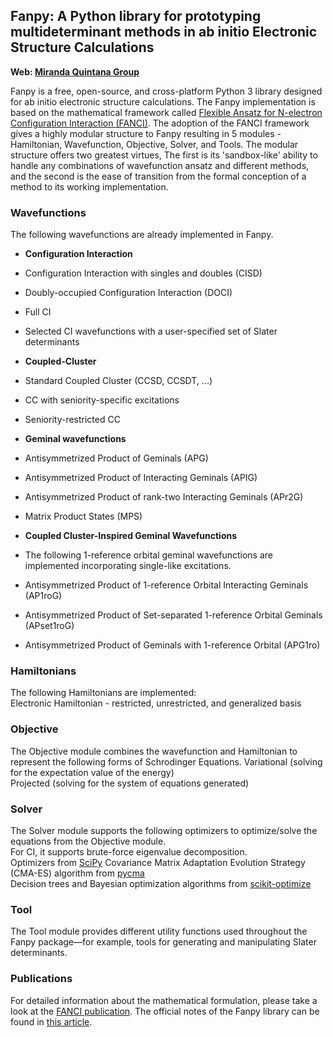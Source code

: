 ## Fanpy: A Python library for prototyping multideterminant methods in ab initio Electronic Structure Calculations


**Web: [Miranda Quintana Group](https://quintana.chem.ufl.edu/)**   


Fanpy is a free, open-source, and cross-platform Python 3 library designed for ab initio electronic structure calculations. The Fanpy implementation is based on the mathematical framework called [Flexible Ansatz for N-electron Configuration Interaction (FANCI)](https://doi.org/10.1016/j.comptc.2021.113187). The adoption of the FANCI framework gives a highly modular structure to Fanpy resulting in 5 modules - Hamiltonian, Wavefunction, Objective, Solver, and Tools. The modular structure offers two greatest virtues, The first is its 'sandbox-like' ability to handle any combinations of wavefunction ansatz and different methods, and the second is the ease of transition from the formal conception of a method to its working implementation.


### Wavefunctions
The following wavefunctions are already implemented in Fanpy.     

- **Configuration Interaction**  
 - Configuration Interaction with singles and doubles (CISD)   
 - Doubly-occupied Configuration Interaction (DOCI)   
 - Full CI   
 - Selected CI wavefunctions with a user-specified set of Slater determinants   

 
- **Coupled-Cluster**   
 - Standard Coupled Cluster (CCSD, CCSDT, ...)   
 - CC with seniority-specific excitations
 - Seniority-restricted CC    

- **Geminal wavefunctions**   
 - Antisymmetrized Product of Geminals (APG)     
 - Antisymmetrized Product of Interacting Geminals (APIG)   
 - Antisymmetrized Product of rank-two Interacting Geminals (APr2G)
 - Matrix Product States (MPS)    


- **Coupled Cluster-Inspired Geminal Wavefunctions**   
 - The following 1-reference orbital geminal wavefunctions are implemented incorporating single-like excitations. 
 - Antisymmetrized Product of 1-reference Orbital Interacting Geminals (AP1roG)    
 - Antisymmetrized Product of Set-separated 1-reference Orbital Geminals (APset1roG)  
 - Antisymmetrized Product of Geminals with 1-reference Orbital (APG1ro)    


### Hamiltonians
The following Hamiltonians are implemented:    
Electronic Hamiltonian - restricted, unrestricted, and generalized basis     


### Objective
The Objective module combines the wavefunction and Hamiltonian to represent the following forms of Schrodinger Equations.
Variational (solving for the expectation value of the energy)    
Projected (solving for the system of equations generated)    

### Solver
The Solver module supports the following optimizers to optimize/solve the equations from the Objective module.   
For CI, it supports brute-force eigenvalue decomposition.  
Optimizers from [SciPy](https://docs.scipy.org/doc/scipy/reference/optimize.html#) 
Covariance Matrix Adaptation Evolution Strategy (CMA-ES) algorithm from [pycma](https://pypi.org/project/cma)     
Decision trees and Bayesian optimization algorithms from [scikit-optimize](https://scikit-optimize.github.io/stable/)   


### Tool
The Tool module provides different utility functions used throughout the Fanpy package—for example, tools for generating and manipulating Slater determinants. 


### Publications
For detailed information about the mathematical formulation, please take a look at the [FANCI publication](https://doi.org/10.1016/j.comptc.2021.113187). The official notes of the Fanpy library can be found in [this article](https://doi.org/10.1002/jcc.27034).    



